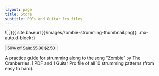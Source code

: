 ```yaml
---
layout: page
title: Store
subtitle: PDFs and Guitar Pro files
---
```



![ ]({{ site.baseurl }}/images/zombie-strumming-thumbnail.png){: .mx-auto.d-block :}

<button class="btn btn-success btn-lg get-started-btn" data-checkout-mode="payment" data-price-id="price_1KoxfuF1bxnTbGQ8aiAtGJtF">50% off Sale: <del>$5.00</del> $2.50</button>
<p>A practice guide for strumming along to the song "Zombie" by The Cranberries. 1 PDF and 1 Guitar Pro file of all 10 strumming patterns (from easy to hard).</p>